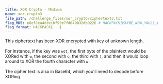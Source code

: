 ```yaml
---
title: XOR Crypto - Medium
name: xor_crupto3
file_path: /challenge_files/xor_crypto/ciphertext3.txt
flag_MD5: e8ef8ea4ddecbf90e7fd049832db0220 # HACKPACK{MAYBE_NOW_YOULL_READ_THE_TOS_;)}
flag_format: HACKPACK{...}
---
```

This ciphertext has been XOR encrypted with key of unknown length. <br> <br>
For instance, if the key was `wot`, the first byte of the plaintext would be XORed with `w`, the second with `o`, the third with `t`, and then it would loop around to XOR the fourth character with `w` <br> <br>
The cipher text is also in Base64, which you'll need to decode before XORing